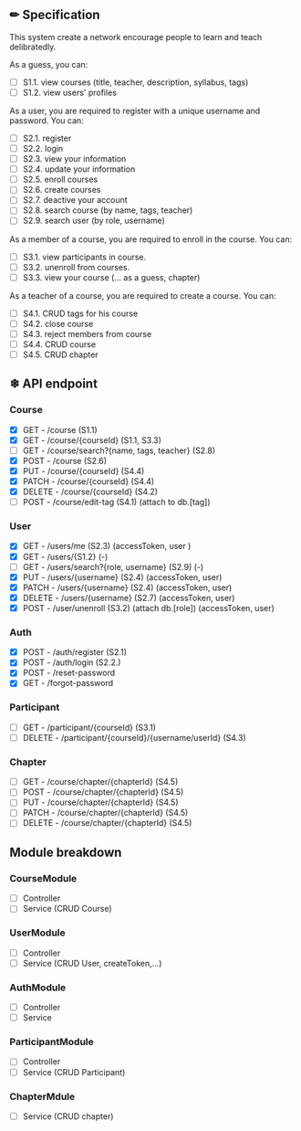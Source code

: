 ## ✏ Specification
This system create a network encourage people to learn and teach delibratedly.

As a guess, you can:
- [ ] S1.1. view courses (title, teacher, description, syllabus, tags)
- [ ] S1.2. view users' profiles

As a user, you are required to register with a unique username and password. You can:
- [ ] S2.1. register
- [ ] S2.2. login
- [ ] S2.3. view your information
- [ ] S2.4. update your information
- [ ] S2.5. enroll courses
- [ ] S2.6. create courses
- [ ] S2.7. deactive your account
- [ ] S2.8. search course (by name, tags, teacher)
- [ ] S2.9. search user (by role, username)

As a member of a course, you are required to enroll in the course. You can:
- [ ] S3.1. view participants in course.
- [ ] S3.2. unenroll from courses.
- [ ] S3.3. view your course (... as a guess, chapter)

As a teacher of a course, you are required to create a course. You can:
- [ ] S4.1. CRUD tags for his course
- [ ] S4.2. close course
- [ ] S4.3. reject members from course
- [ ] S4.4. CRUD course
- [ ] S4.5. CRUD chapter

## ❄ API endpoint


### Course
- [x] GET - /course (S1.1)
- [x] GET - /course/{courseId} (S1.1, S3.3)
- [ ] GET - /course/search?{name, tags, teacher} (S2.8)
- [x] POST - /course (S2.6)
- [x] PUT - /course/{courseId} (S4.4)
- [x] PATCH - /course/{courseId} (S4.4)
- [x] DELETE - /course/{courseId} (S4.2)
- [ ] POST - /course/edit-tag (S4.1) (attach to db.[tag])
### User
- [x] GET - /users/me (S2.3) (accessToken, user )
- [x] GET - /users/{S1.2} (-)
- [ ] GET - /users/search?{role, username} (S2.9) (-)
- [x] PUT - /users/{username} (S2.4) (accessToken, user)
- [x] PATCH - /users/{username} (S2.4) (accessToken, user)
- [x] DELETE - /users/{username} (S2.7) (accessToken, user)
- [x] POST - /user/unenroll (S3.2) (attach db.[role]) (accessToken, user)
### Auth
- [x] POST - /auth/register (S2.1)
- [x] POST - /auth/login (S2.2.)
- [x] POST - /reset-password
- [x] GET - /forgot-password

### Participant
- [ ] GET - /participant/{courseId} (S3.1)
- [ ] DELETE - /participant/{courseId}/{username/userId} (S4.3)

### Chapter
- [ ] GET - /course/chapter/{chapterId} (S4.5)
- [ ] POST - /course/chapter/{chapterId} (S4.5)
- [ ] PUT - /course/chapter/{chapterId} (S4.5)
- [ ] PATCH - /course/chapter/{chapterId} (S4.5)
- [ ] DELETE - /course/chapter/{chapterId} (S4.5)

## Module breakdown
### CourseModule 
- [ ] Controller
- [ ] Service (CRUD Course)
### UserModule
- [ ] Controller
- [ ] Service (CRUD User, createToken,...)
### AuthModule
- [ ] Controller 
- [ ] Service
### ParticipantModule
- [ ] Controller
- [ ] Service (CRUD Participant)
### ChapterMdule
- [ ] Service (CRUD chapter)